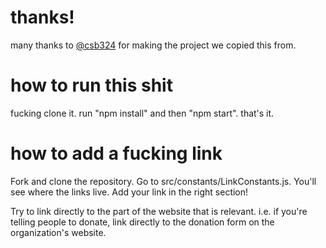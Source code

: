 # thanks!

many thanks to [@csb324](https://github.com/csb324) for making the project we copied this from.

# how to run this shit

fucking clone it. run "npm install" and then "npm start". that's it. 

# how to add a fucking link

Fork and clone the repository. Go to src/constants/LinkConstants.js. You'll see where the links live. Add your link in the right section!

Try to link directly to the part of the website that is relevant. i.e. if you're telling people to donate, link directly to the donation form on the organization's website. 


